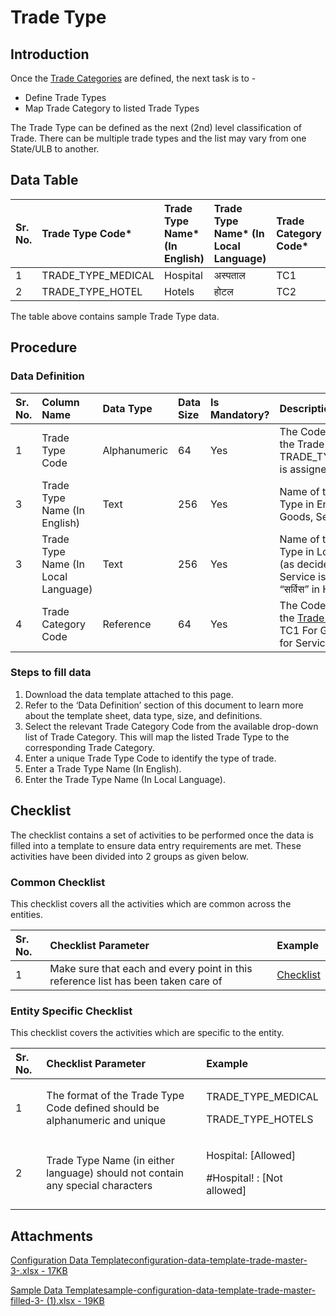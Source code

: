 # Trade Type

## Introduction <a id="introduction"></a>

Once the [Trade Categories](trade-category.md) are defined, the next task is to -

* Define Trade Types
* Map Trade Category to listed Trade Types

The Trade Type can be defined as the next \(2nd\) level classification of Trade. There can be multiple trade types and the list may vary from one State/ULB to another.

## Data Table <a id="data-table"></a>

| Sr. No. | Trade Type Code\* | Trade Type Name\* \(In English\) | Trade Type Name\* \(In Local Language\) | Trade Category Code\* |
| :--- | :--- | :--- | :--- | :--- |
| 1 | TRADE\_TYPE\_MEDICAL | Hospital | अस्पताल | TC1 |
| 2 | TRADE\_TYPE\_HOTEL | Hotels | होटल | TC2 |

The table above contains sample Trade Type data.

## Procedure <a id="procedure"></a>

### Data Definition <a id="data-definition"></a>

| Sr. No. | Column Name | Data Type | Data Size | Is Mandatory? | Description |
| :--- | :--- | :--- | :--- | :--- | :--- |
| 1 | Trade Type Code | Alphanumeric | 64 | Yes | The Code assigned to the Trade Type. Eg: TRADE\_TYPE\_MEDICAL is assigned to Hospitals |
| 3 | Trade Type Name \(In English\) | Text | 256 | Yes | Name of the Trade Type in English. Eg: Goods, Services etc. |
| 3 | Trade Type Name \(In Local Language\) | Text | 256 | Yes | Name of the Trade Type in Local Language \(as decided\). Eg: Service is described as “सर्विस” in Hindi |
| 4 | Trade Category Code | Reference | 64 | Yes | The Code assigned to the [Trade Category](trade-category.md). Eg: TC1 For Goods, TC2 for Services |

### Steps to fill data <a id="steps-to-fill-data"></a>

1. Download the data template attached to this page.
2. Refer to the ‘Data Definition’ section of this document to learn more about the template sheet, data type, size, and definitions.
3. Select the relevant Trade Category Code from the available drop-down list of Trade Category. This will map the listed Trade Type to the corresponding Trade Category.
4. Enter a unique Trade Type Code to identify the type of trade.
5. Enter a Trade Type Name \(In English\).
6. Enter the Trade Type Name \(In Local Language\).

## Checklist <a id="checklist"></a>

The checklist contains a set of activities to be performed once the data is filled into a template to ensure data entry requirements are met. These activities have been divided into 2 groups as given below.

### Common Checklist <a id="common-checklist"></a>

This checklist covers all the activities which are common across the entities.

| Sr. No. | Checklist Parameter | Example |
| :--- | :--- | :--- |
| 1 | Make sure that each and every point in this reference list has been taken care of | ​[Checklist](https://docs.digit.org/configure-digit/configuring-master-data-templates/module-setup/common-config/checklist)​ |

### Entity Specific Checklist <a id="entity-specific-checklist"></a>

This checklist covers the activities which are specific to the entity.

<table>
  <thead>
    <tr>
      <th style="text-align:left">Sr. No.</th>
      <th style="text-align:left">Checklist Parameter</th>
      <th style="text-align:left">Example</th>
    </tr>
  </thead>
  <tbody>
    <tr>
      <td style="text-align:left">1</td>
      <td style="text-align:left">The format of the Trade Type Code defined should be alphanumeric and unique</td>
      <td
      style="text-align:left">
        <p>TRADE_TYPE_MEDICAL</p>
        <p>TRADE_TYPE_HOTELS</p>
        </td>
    </tr>
    <tr>
      <td style="text-align:left">2</td>
      <td style="text-align:left">Trade Type Name (in either language) should not contain any special characters</td>
      <td
      style="text-align:left">
        <p>Hospital: [Allowed]</p>
        <p>#Hospital! : [Not allowed]</p>
        </td>
    </tr>
  </tbody>
</table>

## Attachments <a id="attachments"></a>

[Configuration Data Templateconfiguration-data-template-trade-master-3-.xlsx - 17KB](https://firebasestorage.googleapis.com/v0/b/gitbook-28427.appspot.com/o/assets%2F-MERG_iQW5oN4ukgXP8K%2Fsync%2Fe9770eb56cc2e51a013d1df84d2db6092d01f17b.xlsx?generation=1602050605603605&alt=media)

[Sample Data Templatesample-configuration-data-template-trade-master-filled-3- \(1\).xlsx - 19KB](https://firebasestorage.googleapis.com/v0/b/gitbook-28427.appspot.com/o/assets%2F-MERG_iQW5oN4ukgXP8K%2Fsync%2F790e93a747bfd659fd37fcc836eec0aab074bf79.xlsx?generation=1602050605673696&alt=media)

